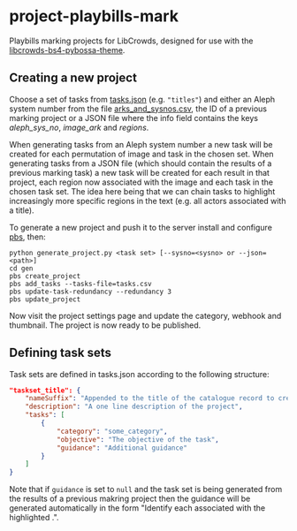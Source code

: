 # project-playbills-mark

Playbills marking projects for LibCrowds, designed for use with the 
[libcrowds-bs4-pybossa-theme](https://github.com/LibCrowds/libcrowds-bs4-pybossa-theme).


## Creating a new project

Choose a set of tasks from [tasks.json](input/tasks.json) (e.g. `"titles"`) 
and either an Aleph system number from the file 
[arks_and_sysnos.csv](input/arks_and_sysnos.csv), the ID of a previous marking
project or a JSON file where the info field contains the keys *aleph_sys_no*, 
*image_ark* and *regions*.

When generating tasks from an Aleph system number a new task will be created
for each permutation of image and task in the chosen set. When generating
tasks from a JSON file (which should contain the results of a previous marking 
task) a new task will be created for each result in that project, each region 
now associated with the image and each task in the chosen task set. The idea 
here being that we can chain tasks to highlight increasingly more specific 
regions in the text (e.g. all actors associated with a title). 

To generate a new project and push it to the server 
install and configure [pbs](https://github.com/Scifabric/pbs), then:

```
python generate_project.py <task set> [--sysno=<sysno> or --json=<path>]
cd gen
pbs create_project
pbs add_tasks --tasks-file=tasks.csv
pbs update-task-redundancy --redundancy 3
pbs update_project
```

Now visit the project settings page and update the category, webhook and 
thumbnail. The project is now ready to be published.


## Defining task sets

Task sets are defined in tasks.json according to the following structure:

```json
"taskset_title": {
    "nameSuffix": "Appended to the title of the catalogue record to create the project title",
    "description": "A one line description of the project",
    "tasks": [
        {
            "category": "some_category",
            "objective": "The objective of the task",
            "guidance": "Additional guidance"
        }
    ]
}
```

Note that if `guidance` is set to `null` and the task set is being generated from
the results of a previous makring project then the guidance will be generated automatically
in the form "Identify each <category> associated with the highlighted <parent task category>.".
